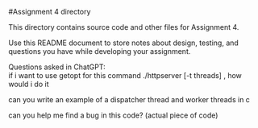 #Assignment 4 directory

This directory contains source code and other files for Assignment 4.

Use this README document to store notes about design, testing, and
questions you have while developing your assignment.


Questions asked in ChatGPT:  
if i want to use getopt for this command ./httpserver [-t threads] <port>, how would i do it  

can you write an example of a dispatcher thread and worker threads in c  

can you help me find a bug in this code? (actual piece of code)  


  
